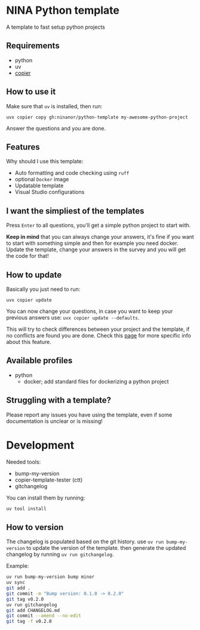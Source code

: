 # NINA Python template
A template to fast setup python projects

## Requirements
- python
- uv
- [copier](https://github.com/copier-org/copier)

## How to use it
Make sure that `uv` is installed, then run:

```
uvx copier copy gh:ninanor/python-template my-awesome-python-project
```

Answer the questions and you are done.


## Features
Why should I use this template:

- Auto formatting and code checking using `ruff`
- optional `Docker` image
- Updatable template
- Visual Studio configurations

## I want the simpliest of the templates
Press `Enter` to all questions, you'll get a simple python project to start with.

**Keep in mind** that you can always change your answers, it's fine if you want to start with something simple and then for example you need docker. Update the template, change your answers in the survey and you will get the code for that!

## How to update
Basically you just need to run:
```
uvx copier update
```

You can now change your questions, in case you want to keep your previous answers use: `uvx copier update --defaults`.

This will try to check differences between your project and the template, if no conflicts are found you are done.
Check this [page](https://copier.readthedocs.io/en/stable/updating/) for more specific info about this feature.


## Available profiles
- python
    - docker; add standard files for dockerizing a python project


## Struggling with a template?
Please report any issues you have using the template, even if some documentation is unclear or is missing!


# Development
Needed tools:
- bump-my-version
- copier-template-tester (ctt)
- gitchangelog

You can install them by running:
```bash
uv tool install
```

## How to version
The changelog is populated based on the git history.
use `uv run bump-my-version` to update the version of the template.
then generate the updated changelog by running `uv run gitchangelog`.

Example:
```bash
uv run bump-my-version bump minor
uv sync
git add .
git commit -m "Bump version: 0.1.0 -> 0.2.0"
git tag v0.2.0
uv run gitchangelog
git add CHANGELOG.md
git commit --amend --no-edit
git tag -f v0.2.0
```
